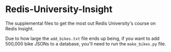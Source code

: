 # Redis-University-Insight
The supplemental files to get the most out Redis University's course on Redis Insight.

Due to how large the `add_bikes.txt` file ends up being, if you want to add 500,000 bike JSONs to a database, you'll need to run the `make_bikes.py` file.
